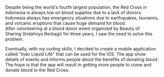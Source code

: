 Despite being the world's fourth largest population, the Red Cross in Indonesia is always low on blood supplies due to a lack of donors. Indonesia always has emergency situations due to earthquakes, tsunamis, and volcanic eruptions that cause huge demand for blood. After volunteering at a blood donor event organized by Beauty of Sharing (Indahnya Berbagi) for three years, I saw the need to solve this problem. 

Eventually, with my coding skills, I decided to create a mobile application called "Indo Liquid Life" that can be used for the IOS. The app show details of events and informs people about the benefits of donating blood. The hope is that the app will result in getting more people to come and donate blood to the Red Cross. 
